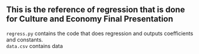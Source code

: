 ## This is the reference of regression that is done for Culture and Economy Final Presentation

`regress.py` contains the code that does regression and outputs coefficients and constants.<br>
`data.csv` contains data
